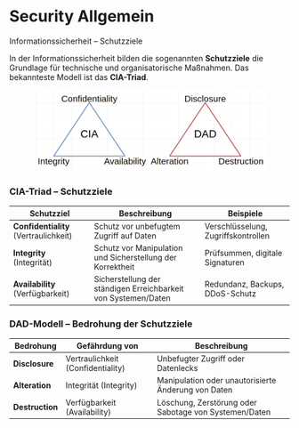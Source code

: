 # Security Allgemein

Informationssicherheit – Schutzziele

In der Informationssicherheit bilden die sogenannten **Schutzziele** die Grundlage für technische und organisatorische Maßnahmen. Das bekannteste Modell ist das **CIA-Triad**.

<figure><img src="../.gitbook/assets/grafik (15).png" alt=""><figcaption></figcaption></figure>

### CIA-Triad – Schutzziele

| **Schutzziel**                        | **Beschreibung**                                               | **Beispiele**                       |
| ------------------------------------- | -------------------------------------------------------------- | ----------------------------------- |
| **Confidentiality** (Vertraulichkeit) | Schutz vor unbefugtem Zugriff auf Daten                        | Verschlüsselung, Zugriffskontrollen |
| **Integrity** (Integrität)            | Schutz vor Manipulation und Sicherstellung der Korrektheit     | Prüfsummen, digitale Signaturen     |
| **Availability** (Verfügbarkeit)      | Sicherstellung der ständigen Erreichbarkeit von Systemen/Daten | Redundanz, Backups, DDoS-Schutz     |

### DAD-Modell – Bedrohung der Schutzziele

| **Bedrohung**   | **Gefährdung von**                | **Beschreibung**                                      |
| --------------- | --------------------------------- | ----------------------------------------------------- |
| **Disclosure**  | Vertraulichkeit (Confidentiality) | Unbefugter Zugriff oder Datenlecks                    |
| **Alteration**  | Integrität (Integrity)            | Manipulation oder unautorisierte Änderung von Daten   |
| **Destruction** | Verfügbarkeit (Availability)      | Löschung, Zerstörung oder Sabotage von Systemen/Daten |

